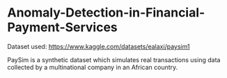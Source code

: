 # Anomaly-Detection-in-Financial-Payment-Services

Dataset used: https://www.kaggle.com/datasets/ealaxi/paysim1

PaySim is a synthetic dataset which simulates real transactions using data collected by a multinational company in an African country. 
